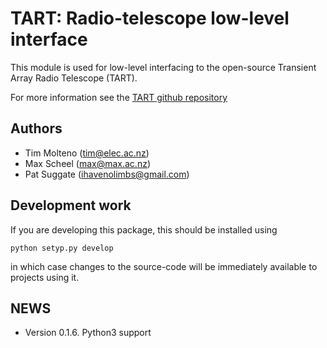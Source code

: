 # TART: Radio-telescope low-level interface

This module is used for low-level interfacing to the open-source Transient Array Radio Telescope (TART).

For more information see the [TART github repository](https://github.com/tmolteno/TART)

## Authors

* Tim Molteno (tim@elec.ac.nz)
* Max Scheel (max@max.ac.nz)
* Pat Suggate (ihavenolimbs@gmail.com)

## Development work
    
If you are developing this package, this should be installed using

    python setyp.py develop

in which case changes to the source-code will be immediately available to projects using it.

    
## NEWS

* Version 0.1.6. Python3 support
